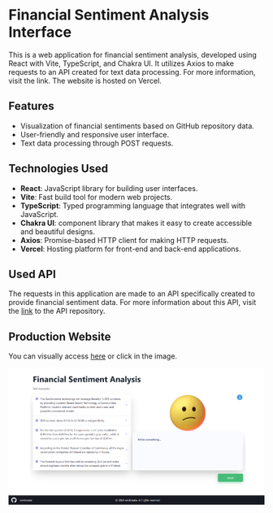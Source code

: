 # Financial Sentiment Analysis Interface

This is a web application for financial sentiment analysis, developed using React with Vite, TypeScript, and Chakra UI. It utilizes Axios to make requests to an API created for text data processing. For more information, visit the link. The website is hosted on Vercel.

## Features

- Visualization of financial sentiments based on GitHub repository data.
- User-friendly and responsive user interface.
- Text data processing through POST requests.

## Technologies Used

- **React**: JavaScript library for building user interfaces.
- **Vite**: Fast build tool for modern web projects.
- **TypeScript**: Typed programming language that integrates well with JavaScript.
- **Chakra UI**: component library that makes it easy to create accessible and beautiful designs.
- **Axios**: Promise-based HTTP client for making HTTP requests.
- **Vercel**: Hosting platform for front-end and back-end applications.

## Used API

The requests in this application are made to an API specifically created to provide financial sentiment data. For more information about this API, visit the [link](https://github.com/erickmaiia/rest-api-reply-model-v1) to the API repository.


## Production Website

You can visually access [here](https://interface-reply-model.vercel.app/) or click in the image.

[<img src="./interface-reply-model.vercel.app.png" alt="img">](https://interface-reply-model.vercel.app/)


